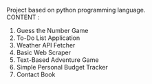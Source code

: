 Project based on python programming language.<br>
CONTENT :<br>
1. Guess the Number Game <br>
2. To-Do List Application <br>
3. Weather API Fetcher <br>
4. Basic Web Scraper <br>
5. Text-Based Adventure Game <br>
6. Simple Personal Budget Tracker <br>
7. Contact Book <br>
